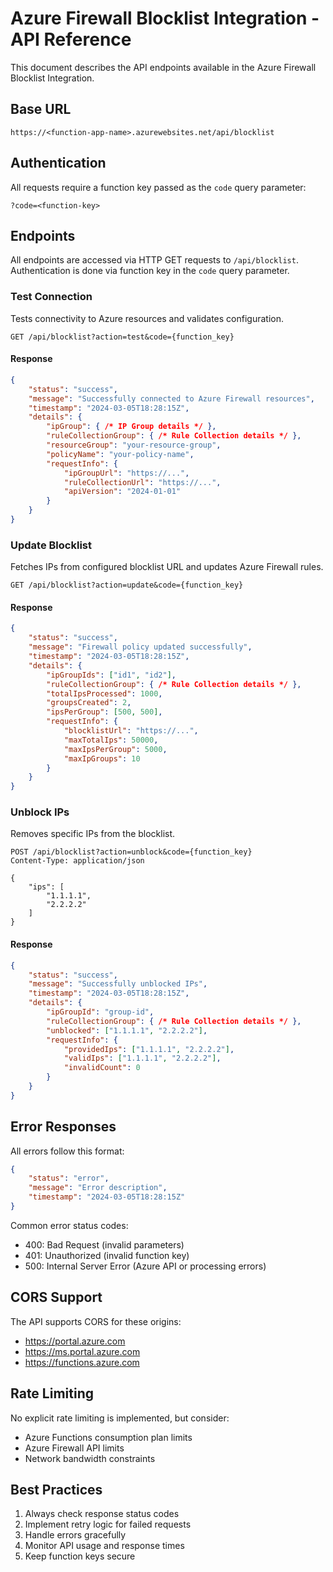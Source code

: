 # Azure Firewall Blocklist Integration - API Reference

This document describes the API endpoints available in the Azure Firewall Blocklist Integration.

## Base URL

```
https://<function-app-name>.azurewebsites.net/api/blocklist
```

## Authentication

All requests require a function key passed as the `code` query parameter:

```
?code=<function-key>
```

## Endpoints

All endpoints are accessed via HTTP GET requests to `/api/blocklist`. Authentication is done via function key in the `code` query parameter.

### Test Connection
Tests connectivity to Azure resources and validates configuration.

```http
GET /api/blocklist?action=test&code={function_key}
```

#### Response
```json
{
    "status": "success",
    "message": "Successfully connected to Azure Firewall resources",
    "timestamp": "2024-03-05T18:28:15Z",
    "details": {
        "ipGroup": { /* IP Group details */ },
        "ruleCollectionGroup": { /* Rule Collection details */ },
        "resourceGroup": "your-resource-group",
        "policyName": "your-policy-name",
        "requestInfo": {
            "ipGroupUrl": "https://...",
            "ruleCollectionUrl": "https://...",
            "apiVersion": "2024-01-01"
        }
    }
}
```

### Update Blocklist
Fetches IPs from configured blocklist URL and updates Azure Firewall rules.

```http
GET /api/blocklist?action=update&code={function_key}
```

#### Response
```json
{
    "status": "success",
    "message": "Firewall policy updated successfully",
    "timestamp": "2024-03-05T18:28:15Z",
    "details": {
        "ipGroupIds": ["id1", "id2"],
        "ruleCollectionGroup": { /* Rule Collection details */ },
        "totalIpsProcessed": 1000,
        "groupsCreated": 2,
        "ipsPerGroup": [500, 500],
        "requestInfo": {
            "blocklistUrl": "https://...",
            "maxTotalIps": 50000,
            "maxIpsPerGroup": 5000,
            "maxIpGroups": 10
        }
    }
}
```

### Unblock IPs
Removes specific IPs from the blocklist.

```http
POST /api/blocklist?action=unblock&code={function_key}
Content-Type: application/json

{
    "ips": [
        "1.1.1.1",
        "2.2.2.2"
    ]
}
```

#### Response
```json
{
    "status": "success",
    "message": "Successfully unblocked IPs",
    "timestamp": "2024-03-05T18:28:15Z",
    "details": {
        "ipGroupId": "group-id",
        "ruleCollectionGroup": { /* Rule Collection details */ },
        "unblocked": ["1.1.1.1", "2.2.2.2"],
        "requestInfo": {
            "providedIps": ["1.1.1.1", "2.2.2.2"],
            "validIps": ["1.1.1.1", "2.2.2.2"],
            "invalidCount": 0
        }
    }
}
```

## Error Responses

All errors follow this format:
```json
{
    "status": "error",
    "message": "Error description",
    "timestamp": "2024-03-05T18:28:15Z"
}
```

Common error status codes:
- 400: Bad Request (invalid parameters)
- 401: Unauthorized (invalid function key)
- 500: Internal Server Error (Azure API or processing errors)

## CORS Support

The API supports CORS for these origins:
- https://portal.azure.com
- https://ms.portal.azure.com
- https://functions.azure.com

## Rate Limiting

No explicit rate limiting is implemented, but consider:
- Azure Functions consumption plan limits
- Azure Firewall API limits
- Network bandwidth constraints

## Best Practices

1. Always check response status codes
2. Implement retry logic for failed requests
3. Handle errors gracefully
4. Monitor API usage and response times
5. Keep function keys secure 